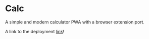 # Calc

A simple and modern calculator PWA with a browser extension port.

A link to the deployment [link](https://calc-iris.web.app)!
